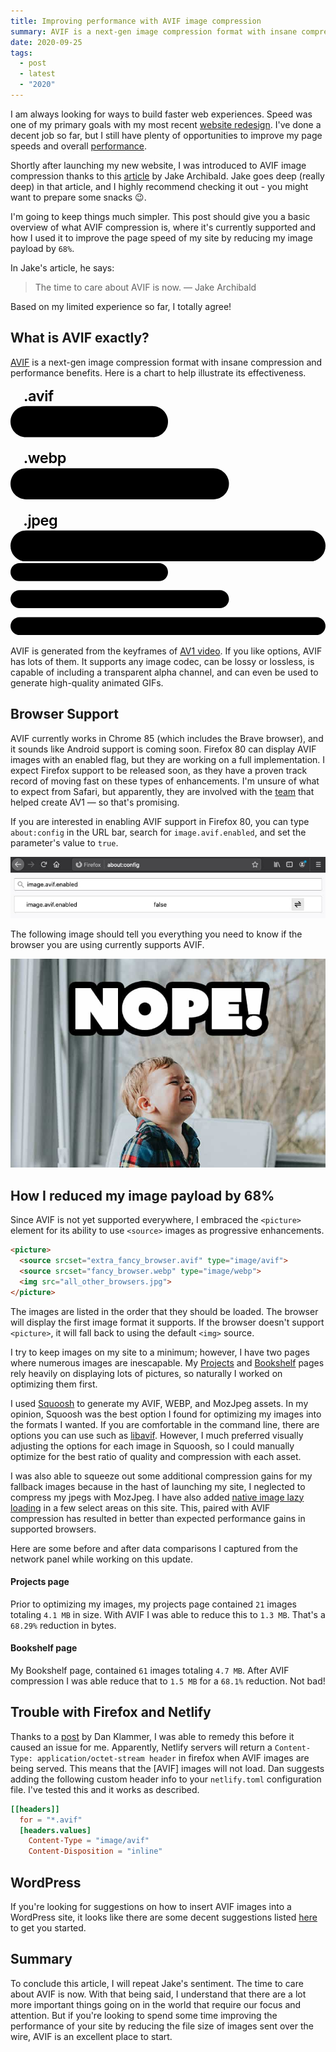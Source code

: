 ```yaml
---
title: Improving performance with AVIF image compression
summary: AVIF is a next-gen image compression format with insane compression and performance benefits.
date: 2020-09-25
tags:
  - post
  - latest
  - "2020"
---
```


I am always looking for ways to build faster web experiences. Speed was one of my primary goals with my most recent [website redesign](/posts/hooray!-i-redesigned-my-website). I've done a decent job so far, but I still have plenty of opportunities to improve my page speeds and overall [performance](https://lighthouse-dot-webdotdevsite.appspot.com//lh/html?url=https%3A%2F%2Fderekshirk.com). 

Shortly after launching my new website, I was introduced to AVIF image compression thanks to this [article](https://jakearchibald.com/2020/avif-has-landed/) by Jake Archibald. Jake goes deep (really deep) in that article, and I highly recommend checking it out - you might want to prepare some snacks 😉. 

I'm going to keep things much simpler. This post should give you a basic overview of what AVIF compression is, where it's currently supported and how I used it to improve the page speed of my site by reducing my image payload by `68%`. 

In Jake's article, he says: 

> The time to care about AVIF is now. 
> <span class="u-textShrink2">— Jake Archibald</span>

Based on my limited experience so far, I totally agree!

## What is AVIF exactly?

[AVIF](https://aomediacodec.github.io/av1-avif/) is a next-gen image compression format with insane compression and performance benefits. Here is a chart to help illustrate its effectiveness. 

<div class="u-padEnds06 u-md-padEnds3">  
  <div class="u-md-hidden">
    <svg width="770px" height="426px" viewBox="0 0 770 426" xmlns="http://www.w3.org/2000/svg">
      <path d="M38,199 L496,199 C516.98682,199 534,216.01318 534,237 C534,257.98682 516.98682,275 496,275 L38,275 C17.0131795,275 2.57014425e-15,257.98682 0,237 C-2.57014425e-15,216.01318 17.0131795,199 38,199 Z" id="Rectangle-Copy" fill="var(--theme-color-accent-primary)"></path>
      <text id=".webp" font-family="Inter-ExtraBold, Inter" font-size="36" font-weight="600" letter-spacing="-0.62" fill="var(--theme-color-max-contrast)">
          <tspan x="31.7065341" y="187">.webp</tspan>
      </text>
      <text id="30%-smaller-than-.jp" font-family="Inter-Bold, Inter" font-size="27" font-weight="bold" letter-spacing="-0.09" fill="var(--theme-color-background)">
          <tspan x="31" y="246">30% smaller than .jpeg</tspan>
      </text>
      <path d="M38,351 L732,351 C752.98682,351 770,368.01318 770,389 C770,409.98682 752.98682,427 732,427 L38,427 C17.0131795,427 2.57014425e-15,409.98682 0,389 C-2.57014425e-15,368.01318 17.0131795,351 38,351 Z" id="Rectangle-Copy-2" fill="var(--theme-color-accent-primary)"></path>
      <text id=".jpeg" font-family="Inter-ExtraBold, Inter" font-size="36" font-weight="600" letter-spacing="-0.62" fill="var(--theme-color-max-contrast)">
          <tspan x="31.0715909" y="339">.jpeg</tspan>
      </text>
      <text id="larger-than-necessar" font-family="Inter-Bold, Inter" font-size="27" font-weight="bold" letter-spacing="-0.09" fill="var(--theme-color-background)">
          <tspan x="31" y="398">larger than necessary</tspan>
      </text>
      <path d="M38,47 L347,47 C367.98682,47 385,64.0131795 385,85 C385,105.98682 367.98682,123 347,123 L38,123 C17.0131795,123 2.57014425e-15,105.98682 0,85 C-2.57014425e-15,64.0131795 17.0131795,47 38,47 Z" id="Rectangle" fill="var(--theme-color-accent-primary)"></path>
      <text id="50%-smaller-than-.jp" font-family="Inter-Bold, Inter" font-size="27" font-weight="bold" letter-spacing="-0.09" fill="var(--theme-color-background)">
          <tspan x="31" y="94">50% smaller than .jpeg</tspan>
      </text>
      <text id=".avif" font-family="Inter-ExtraBold, Inter" font-size="36" font-weight="600" letter-spacing="-0.62" fill="var(--theme-color-max-contrast)">
          <tspan x="31.9224432" y="35">.avif</tspan>
      </text>
    </svg>
  </div>

  <div class="u-hidden u-md-block">
    <svg width="770px" height="176px" viewBox="0 0 770 176" xmlns="http://www.w3.org/2000/svg">
      <path d="M22,-2.84217094e-14 L363,-2.84217094e-14 C375.150264,-3.06536768e-14 385,9.8497355 385,22 C385,34.1502645 375.150264,44 363,44 L22,44 C9.8497355,44 1.48797825e-15,34.1502645 0,22 C-1.48797825e-15,9.8497355 9.8497355,-2.61897421e-14 22,-2.84217094e-14 Z" id="Rectangle" fill="var(--theme-color-accent-primary)"></path>
      <path d="M22,66 L512,66 C524.150264,66 534,75.8497355 534,88 C534,100.150264 524.150264,110 512,110 L22,110 C9.8497355,110 1.48797825e-15,100.150264 0,88 C-5.04069193e-15,75.8497355 9.8497355,66 22,66 Z" id="Rectangle-Copy" fill="var(--theme-color-accent-primary)"></path>
      <path d="M22,132 L748,132 C760.150264,132 770,141.849736 770,154 C770,166.150264 760.150264,176 748,176 L22,176 C9.8497355,176 1.48797825e-15,166.150264 0,154 C-1.48797825e-15,141.849736 9.8497355,132 22,132 Z" id="Rectangle-Copy-2" fill="var(--theme-color-accent-primary)"></path>
      <text id=".avif" font-family="Inter-ExtraBold, Inter" font-size="15" font-weight="600" letter-spacing="0.45" fill="var(--theme-color-background)">
          <tspan x="25.5926847" y="27">.avif</tspan>
      </text>
      <text id=".webp" font-family="Inter-ExtraBold, Inter" font-size="15" font-weight="600" letter-spacing="0.45" fill="var(--theme-color-background)">
          <tspan x="25.1693892" y="94">.webp</tspan>
      </text>
      <text id="30%-smaller-than-.jp" font-family="Inter-Bold, Inter" font-size="15" font-weight="bold" letter-spacing="0.45" fill="var(--theme-color-background)">
          <tspan x="335" y="94">30% smaller than .jpeg</tspan>
      </text>
      <text id=".jpeg" font-family="Inter-ExtraBold, Inter" font-size="15" font-weight="600" letter-spacing="0.45" fill="var(--theme-color-background)">
          <tspan x="25.6548295" y="160">.jpeg</tspan>
      </text>
      <text id="larger-than-necessar" font-family="Inter-Bold, Inter" font-size="15" font-weight="bold" letter-spacing="0.45" fill="var(--theme-color-background)">
          <tspan x="581" y="160">larger than necessary</tspan>
      </text>
      <text id="50%-smaller-than-.jp" font-family="Inter-Bold, Inter" font-size="15" font-weight="bold" letter-spacing="0.45" fill="var(--theme-color-background)">
          <tspan x="186" y="27">50% smaller than .jpeg</tspan>
      </text>
    </svg>
  </div>
</div>

AVIF is generated from the keyframes of [AV1 video](https://en.wikipedia.org/wiki/AV1). If you like options, AVIF has lots of them. It supports any image codec, can be lossy or lossless, is capable of including a transparent alpha channel, and can even be used to generate high-quality animated GIFs.

## Browser Support

AVIF currently works in Chrome 85 (which includes the Brave browser), and it sounds like Android support is coming soon. Firefox 80 can display AVIF images with an enabled flag, but they are working on a full implementation. I expect Firefox support to be released soon, as they have a proven track record of moving fast on these types of enhancements.  I'm unsure of what to expect from Safari, but apparently, they are involved with the [team](https://aomedia.org/) that helped create AV1 — so that's promising. 

If you are interested in enabling AVIF support in Firefox 80, you can type `about:config` in the URL bar, search for `image.avif.enabled`, and set the parameter's value to `true`.

<picture>
  <source srcset="/static/img/posts/firefox-about-config.avif" type="image/avif">
  <source srcset="/static/img/posts/firefox-about-config.webp" type="image/webp"> 
  <img src="/static/img/posts/firefox-about-config.jpg">
</picture>

The following image should tell you everything you need to know if the browser you are using currently supports AVIF. 

<picture>
  <source srcset="/static/img/posts/yes-kid.avif" type="image/avif">
  <source srcset="/static/img/posts/no-kid.webp" type="image/webp"> 
  <img src="/static/img/posts/no-kid.jpg">
</picture>

## How I reduced my image payload by 68%

Since AVIF is not yet supported everywhere, I embraced the `<picture>` element for its ability to use `<source>` images as progressive enhancements.

```html
<picture> 
  <source srcset="extra_fancy_browser.avif" type="image/avif"> 
  <source srcset="fancy_browser.webp" type="image/webp"> 
  <img src="all_other_browsers.jpg">
</picture>
```

The images are listed in the order that they should be loaded. The browser will display the first image format it supports. If the browser doesn't support `<picture>`, it will fall back to using the default `<img>` source.

I try to keep images on my site to a minimum; however, I have two pages where numerous images are inescapable. My [Projects](/designs) and [Bookshelf](/reads) pages rely heavily on displaying lots of pictures, so naturally I worked on optimizing them first. 

I used [Squoosh](https://squoosh.app/) to generate my AVIF, WEBP, and MozJpeg assets. In my opinion, Squoosh was the best option I found for optimizing my images into the formats I wanted. If you are comfortable in the command line, there are options you can use such as [libavif](https://github.com/AOMediaCodec/libavif). However, I much preferred visually adjusting the options for each image in Squoosh, so I could manually optimize for the best ratio of quality and compression with each asset. 

I was also able to squeeze out some additional compression gains for my fallback images because in the hast of launching my site, I neglected to compress my jpegs with MozJpeg. I have also added [native image lazy loading](https://web.dev/browser-level-image-lazy-loading/) in a few select areas on this site. This, paired with AVIF compression has resulted in better than expected performance gains in supported browsers. 

Here are some before and after data comparisons I captured from the network panel while working on this update. 

#### Projects page

Prior to optimizing my images, my projects page contained `21` images totaling `4.1 MB` in size. With AVIF I was able to reduce this to `1.3 MB`. That's a `68.29%` reduction in bytes.


#### Bookshelf page

My Bookshelf page, contained `61` images totaling `4.7 MB`. After AVIF compression I was able reduce that to `1.5 MB` for a `68.1%` reduction. Not bad!


## Trouble with Firefox and Netlify

Thanks to a [post](https://reachlightspeed.com/blog/using-the-new-high-performance-avif-image-format-on-the-web-today/) by Dan Klammer, I was able to remedy this before it caused an issue for me. Apparently, Netlify servers will return a `Content-Type: application/octet-stream header` in firefox when AVIF images are being served. This means that the [AVIF] images will not load. Dan suggests adding the following custom header info to your `netlify.toml` configuration file. I've tested this and it works as described.  

```toml
[[headers]]
  for = "*.avif"
  [headers.values]
    Content-Type = "image/avif"
    Content-Disposition = "inline"
```

## WordPress

If you're looking for suggestions on how to insert AVIF images into a WordPress site, it looks like there are some decent suggestions listed [here](https://libre-software.net/avif-test/#avif_wordpress) to get you started.

## Summary

To conclude this article, I will repeat Jake's sentiment. The time to care about AVIF is now. With that being said, I understand that there are a lot more important things going on in the world that require our focus and attention. But if you're looking to spend some time improving the performance of your site by reducing the file size of images sent over the wire, AVIF is an excellent place to start. 